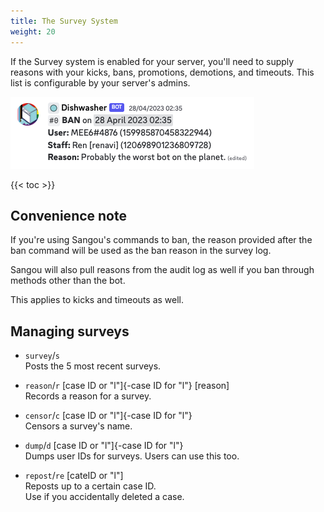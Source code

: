 ```yaml
---
title: The Survey System
weight: 20
---
```


If the Survey system is enabled for your server, you'll need to supply reasons with your kicks, bans, promotions, demotions, and timeouts. This list is configurable by your server's admins.

![Example of Survey](/img/examples/surveyr-example.png)

<!--more-->

{{< toc >}}

## Convenience note

If you're using Sangou's commands to ban, the reason provided after the ban command will be used as the ban reason in the survey log.

Sangou will also pull reasons from the audit log as well if you ban through methods other than the bot.

This applies to kicks and timeouts as well.

## Managing surveys

- `survey`/`s`<br>
Posts the 5 most recent surveys.

- `reason`/`r` [case ID or "l"]{-case ID for "l"} [reason]<br>
Records a reason for a survey.

- `censor`/`c` [case ID or "l"]{-case ID for "l"}<br>
Censors a survey's name.

- `dump`/`d` [case ID or "l"]{-case ID for "l"}<br>
Dumps user IDs for surveys. Users can use this too.

- `repost`/`re` [cateID or "l"]<br>
Reposts up to a certain case ID.<br>
Use if you accidentally deleted a case.

